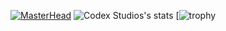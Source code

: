 [![MasterHead](https://media.discordapp.net/attachments/1323367628575736022/1342217806891978864/banner.png?ex=67b8d53e&is=67b783be&hm=32762d5b2f0d637355e4864840be6aff4471c428a953ae93f496a1c9e5e4e18b&=&format=webp&quality=lossless&width=1440&height=544)](https://github.com/Codex-Stud1os)
![Codex Studios's stats](https://github-readme-stats.vercel.app/api?username=Codex-Stud1os&theme=tokyonight&show_icons=true)
[![trophy](https://github-profile-trophy.vercel.app/?username=ryo-ma&theme=dark_dimmed)
